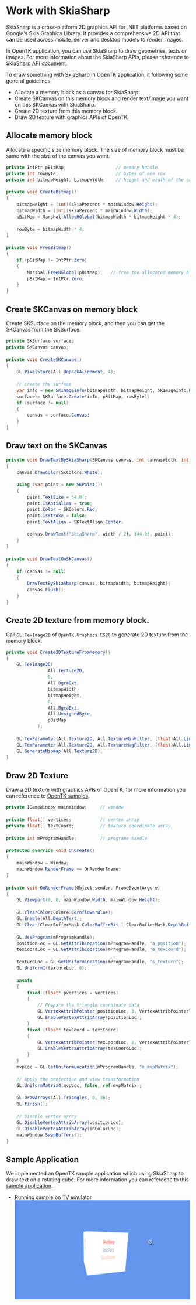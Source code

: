 # Work with SkiaSharp

SkiaSharp is a cross-platform 2D graphics API for .NET platforms based on Google's Skia Graphics Library. 
It provides a comprehensive 2D API that can be used across mobile, server and desktop models to render images.

In OpenTK application, you can use SkiaSharp to draw geometries, texts or images. For more information about the SkiaSharp APIs, please reference to [SkiaSharp API document](https://docs.microsoft.com/en-us/dotnet/api/skiasharp?view=skiasharp-1.60.3).

To draw something with SkiaSharp in OpenTK application, it following some general guidelines:

-   Allocate a memory block as a canvas for SkiaSharp.
-   Create SKCanvas on this memory block and render text/image you want on this SKCanvas with SkiaSharp.
-   Create 2D texture from this memory block.
-   Draw 2D texture with graphics APIs of OpenTK.

## Allocate memory block

Allocate a specific size memory block. The size of memory block must be same with the size of the canvas you want.
```C#
private IntPtr pBitMap;                   // memory handle
private int rowByte;                      // bytes of one row 
private int bitmapHeight, bitmapWidth;    // height and width of the canvas

private void CreateBitmap()
{
    bitmapHeight = (int)(skiaPercent * mainWindow.Height);
    bitmapWidth = (int)(skiaPercent * mainWindow.Width);
    pBitMap = Marshal.AllocHGlobal(bitmapWidth * bitmapHeight * 4);     // allocate a memory block

    rowByte = bitmapWidth * 4;
}

private void FreeBitmap()
{
    if (pBitMap != IntPtr.Zero)
    {
        Marshal.FreeHGlobal(pBitMap);   // free the allocated memory block
        pBitMap = IntPtr.Zero;
    }
}
```

## Create SKCanvas on memory block

Create SKSurface on the memory block, and then you can get the SKCanvas from the SKSurface.
```C#
private SKSurface surface;
private SKCanvas canvas;

private void CreateSKCanvas()
{
    GL.PixelStore(All.UnpackAlignment, 4);
    
    // create the surface
    var info = new SKImageInfo(bitmapWidth, bitmapHeight, SKImageInfo.PlatformColorType, SKAlphaType.Premul);
    surface = SKSurface.Create(info, pBitMap, rowByte);
    if (surface != null)
    {
        canvas = surface.Canvas;
    }
}
```

## Draw text on the SKCanvas

```C#
private void DrawTextBySkiaSharp(SKCanvas canvas, int canvasWidth, int canvasHeight)
{
    canvas.DrawColor(SKColors.White);                                   // clear the canvas as white

    using (var paint = new SKPaint())
    {
        paint.TextSize = 64.0f;
        paint.IsAntialias = true;
        paint.Color = SKColors.Red;
        paint.IsStroke = false;
        paint.TextAlign = SKTextAlign.Center;

        canvas.DrawText("SkiaSharp", width / 2f, 144.0f, paint);        // Draw text 'SkiaSharp' on the canvas
    }
}

private void DrawTextOnSkCanvas()
{
    if (canvas != null)
    {
        DrawTextBySkiaSharp(canvas, bitmapWidth, bitmapHeight);
        canvas.Flush();
    }
}
```

## Create 2D texture from memory block.

Call `GL.TexImage2D` of `OpenTK.Graphics.ES20` to generate 2D texture from the memory block.
```C#
private void Create2DTextureFromMemory()
{
    GL.TexImage2D(
                All.Texture2D,
                0,
                All.BgraExt,
                bitmapWidth,
                bitmapHeight,
                0,
                All.BgraExt,
                All.UnsignedByte,
                pBitMap
            );

    GL.TexParameter(All.Texture2D, All.TextureMinFilter, (float)All.LinearMipmapLinear);
    GL.TexParameter(All.Texture2D, All.TextureMagFilter, (float)All.Linear);
    GL.GenerateMipmap(All.Texture2D);
}
```

## Draw 2D Texture
Draw a 2D texture with graphics APIs of OpenTK, for more information you can reference to [OpenTK samples](https://github.sec.samsung.net/dotnet/opentk_samples).
```C#
private IGameWindow mainWindow;     // window

private float[] vertices;           // vertex array
private float[] textCoord;          // texture coordinate array

private int mProgramHandle;         // programe handle

protected override void OnCreate()
{
    mainWindow = Window;
    mainWindow.RenderFrame += OnRenderFrame;
}

private void OnRenderFrame(Object sender, FrameEventArgs e)
{
    GL.Viewport(0, 0, mainWindow.Width, mainWindow.Height);

    GL.ClearColor(Color4.CornflowerBlue);
    GL.Enable(All.DepthTest);
    GL.Clear(ClearBufferMask.ColorBufferBit | ClearBufferMask.DepthBufferBit);

    GL.UseProgram(mProgramHandle);
    positionLoc = GL.GetAttribLocation(mProgramHandle, "a_position");
    texCoordLoc = GL.GetAttribLocation(mProgramHandle, "a_texCoord");

    textureLoc = GL.GetUniformLocation(mProgramHandle, "s_texture");
    GL.Uniform1(textureLoc, 0);

    unsafe
    {
        fixed (float* pvertices = vertices)
        {
            // Prepare the triangle coordinate data
            GL.VertexAttribPointer(positionLoc, 3, VertexAttribPointerType.Float, false, 6 * sizeof(float), new IntPtr(pvertices));
            GL.EnableVertexAttribArray(positionLoc);
        }
        fixed (float* texCoord = textCoord)
        {
            GL.VertexAttribPointer(texCoordLoc, 2, VertexAttribPointerType.Float, false, 2 * sizeof(float), new IntPtr(texCoord));
            GL.EnableVertexAttribArray(texCoordLoc);
        }
    }
    mvpLoc = GL.GetUniformLocation(mProgramHandle, "u_mvpMatrix");

    // Apply the projection and view transformation
    GL.UniformMatrix4(mvpLoc, false, ref mvpMatrix);

    GL.DrawArrays(All.Triangles, 0, 36);
    GL.Finish();

    // Disable vertex array
    GL.DisableVertexAttribArray(positionLoc);
    GL.DisableVertexAttribArray(inColorLoc);
    mainWindow.SwapBuffers();
}
```

## Sample Application

We implemented an OpenTK sample application which using SkiaSharp to draw text on a rotating cube. For more information
you can referecne to this [sample application](https://github.com/Samsung/Tizen-CSharp-Samples/tree/dev/TV/CubeWithSkiaSharp).

- Running sample on TV emulator                                  
![WorkWithSkiaSharp](media/SampleWorkWithSkiaSharp.png)

